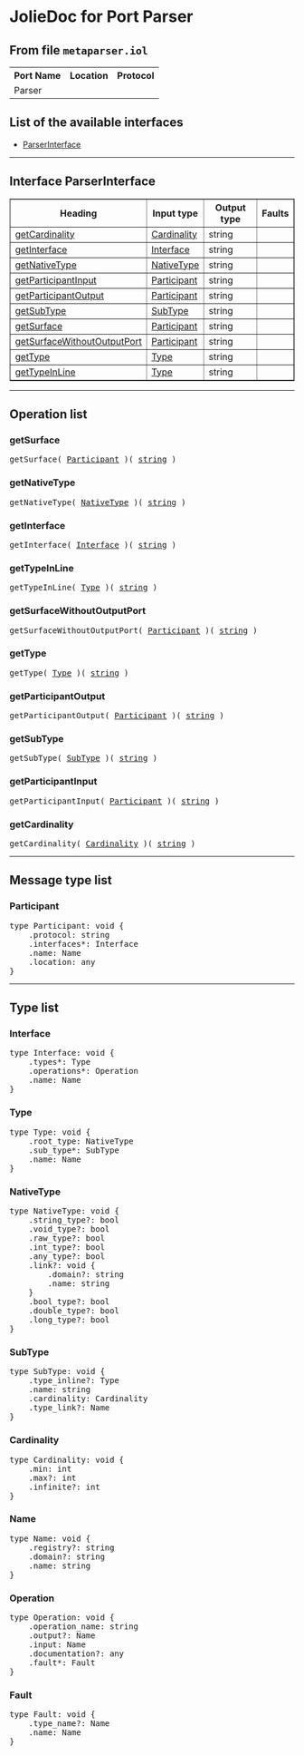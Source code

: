 <html>
<head></head><body>
<h1>JolieDoc for Port Parser</h1>
<h2>From file <code>metaparser.iol</code></h2>
<table>
<tr>
<th>Port Name</th>
<th>Location</th>
<th>Protocol</th>
</tr>
<tr>
<td>Parser</td>
<td></td>
<td></td>
</tr>
</table>
<h2>List of the available interfaces</h2>
<ul>
<li><a href="#ParserInterface">ParserInterface </a>
</ul>
<hr>
<h2 id=ParserInterface>Interface ParserInterface</h2>
<a name="ParserInterface"></a>
<table border="1">
<tr>
<th>Heading</th>
<th>Input type</th>
<th>Output type</th>
<th>Faults</th>
</tr>
<tr>
<td><a href="#getCardinality">getCardinality</a></td>
<td><a href="#Cardinality">Cardinality</a><br /></td>
<td>string<br /></td>
<td>
</td>
</tr>
<tr>
<td><a href="#getInterface">getInterface</a></td>
<td><a href="#Interface">Interface</a><br /></td>
<td>string<br /></td>
<td>
</td>
</tr>
<tr>
<td><a href="#getNativeType">getNativeType</a></td>
<td><a href="#NativeType">NativeType</a><br /></td>
<td>string<br /></td>
<td>
</td>
</tr>
<tr>
<td><a href="#getParticipantInput">getParticipantInput</a></td>
<td><a href="#Participant">Participant</a><br /></td>
<td>string<br /></td>
<td>
</td>
</tr>
<tr>
<td><a href="#getParticipantOutput">getParticipantOutput</a></td>
<td><a href="#Participant">Participant</a><br /></td>
<td>string<br /></td>
<td>
</td>
</tr>
<tr>
<td><a href="#getSubType">getSubType</a></td>
<td><a href="#SubType">SubType</a><br /></td>
<td>string<br /></td>
<td>
</td>
</tr>
<tr>
<td><a href="#getSurface">getSurface</a></td>
<td><a href="#Participant">Participant</a><br /></td>
<td>string<br /></td>
<td>
</td>
</tr>
<tr>
<td><a href="#getSurfaceWithoutOutputPort">getSurfaceWithoutOutputPort</a></td>
<td><a href="#Participant">Participant</a><br /></td>
<td>string<br /></td>
<td>
</td>
</tr>
<tr>
<td><a href="#getType">getType</a></td>
<td><a href="#Type">Type</a><br /></td>
<td>string<br /></td>
<td>
</td>
</tr>
<tr>
<td><a href="#getTypeInLine">getTypeInLine</a></td>
<td><a href="#Type">Type</a><br /></td>
<td>string<br /></td>
<td>
</td>
</tr>
</table>
<hr>
<h2>Operation list</h2>
<div class="operation-title"><a name="getSurface"></a><h3 id="getSurface">getSurface</h3></div>
<pre>getSurface( <a href="#Participant">Participant</a> )( <a href="#string">string</a> )
</pre>
<div class="operation-title"><a name="getNativeType"></a><h3 id="getNativeType">getNativeType</h3></div>
<pre>getNativeType( <a href="#NativeType">NativeType</a> )( <a href="#string">string</a> )
</pre>
<div class="operation-title"><a name="getInterface"></a><h3 id="getInterface">getInterface</h3></div>
<pre>getInterface( <a href="#Interface">Interface</a> )( <a href="#string">string</a> )
</pre>
<div class="operation-title"><a name="getTypeInLine"></a><h3 id="getTypeInLine">getTypeInLine</h3></div>
<pre>getTypeInLine( <a href="#Type">Type</a> )( <a href="#string">string</a> )
</pre>
<div class="operation-title"><a name="getSurfaceWithoutOutputPort"></a><h3 id="getSurfaceWithoutOutputPort">getSurfaceWithoutOutputPort</h3></div>
<pre>getSurfaceWithoutOutputPort( <a href="#Participant">Participant</a> )( <a href="#string">string</a> )
</pre>
<div class="operation-title"><a name="getType"></a><h3 id="getType">getType</h3></div>
<pre>getType( <a href="#Type">Type</a> )( <a href="#string">string</a> )
</pre>
<div class="operation-title"><a name="getParticipantOutput"></a><h3 id="getParticipantOutput">getParticipantOutput</h3></div>
<pre>getParticipantOutput( <a href="#Participant">Participant</a> )( <a href="#string">string</a> )
</pre>
<div class="operation-title"><a name="getSubType"></a><h3 id="getSubType">getSubType</h3></div>
<pre>getSubType( <a href="#SubType">SubType</a> )( <a href="#string">string</a> )
</pre>
<div class="operation-title"><a name="getParticipantInput"></a><h3 id="getParticipantInput">getParticipantInput</h3></div>
<pre>getParticipantInput( <a href="#Participant">Participant</a> )( <a href="#string">string</a> )
</pre>
<div class="operation-title"><a name="getCardinality"></a><h3 id="getCardinality">getCardinality</h3></div>
<pre>getCardinality( <a href="#Cardinality">Cardinality</a> )( <a href="#string">string</a> )
</pre>
<hr>
<h2>Message type list</h2>
<a name="Participant"></a><h3 id="Participant">Participant</h3>
<pre lang="jolie">type Participant: void { 
    .protocol: string
    .interfaces*: Interface
    .name: Name
    .location: any
}</pre>
<hr>
<h2>Type list</h2>
<h3 id="Interface">Interface</h3>
<a name="Interface"></a>
<pre lang="jolie">type Interface: void { 
    .types*: Type
    .operations*: Operation
    .name: Name
}</pre>
<h3 id="Type">Type</h3>
<a name="Type"></a>
<pre lang="jolie">type Type: void { 
    .root_type: NativeType
    .sub_type*: SubType
    .name: Name
}</pre>
<h3 id="NativeType">NativeType</h3>
<a name="NativeType"></a>
<pre lang="jolie">type NativeType: void { 
    .string_type?: bool
    .void_type?: bool
    .raw_type?: bool
    .int_type?: bool
    .any_type?: bool
    .link?: void { 
        .domain?: string
        .name: string
    }
    .bool_type?: bool
    .double_type?: bool
    .long_type?: bool
}</pre>
<h3 id="SubType">SubType</h3>
<a name="SubType"></a>
<pre lang="jolie">type SubType: void { 
    .type_inline?: Type
    .name: string
    .cardinality: Cardinality
    .type_link?: Name
}</pre>
<h3 id="Cardinality">Cardinality</h3>
<a name="Cardinality"></a>
<pre lang="jolie">type Cardinality: void { 
    .min: int
    .max?: int
    .infinite?: int
}</pre>
<h3 id="Name">Name</h3>
<a name="Name"></a>
<pre lang="jolie">type Name: void { 
    .registry?: string
    .domain?: string
    .name: string
}</pre>
<h3 id="Operation">Operation</h3>
<a name="Operation"></a>
<pre lang="jolie">type Operation: void { 
    .operation_name: string
    .output?: Name
    .input: Name
    .documentation?: any
    .fault*: Fault
}</pre>
<h3 id="Fault">Fault</h3>
<a name="Fault"></a>
<pre lang="jolie">type Fault: void { 
    .type_name?: Name
    .name: Name
}</pre>
</body>
</html>
